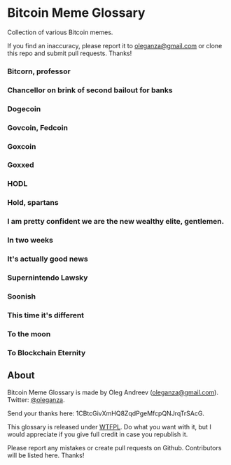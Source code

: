 Bitcoin Meme Glossary
=====================

Collection of various Bitcoin memes.

If you find an inaccuracy, please report it to oleganza@gmail.com or clone this repo and submit pull requests. Thanks!

### Bitcorn, professor

### Chancellor on brink of second bailout for banks

### Dogecoin

### Govcoin, Fedcoin

### Goxcoin

### Goxxed

### HODL

### Hold, spartans

### I am pretty confident we are the new wealthy elite, gentlemen.

### In two weeks

### It's actually good news

### Supernintendo Lawsky

### Soonish

### This time it's different

### To the moon

### To Blockchain Eternity

About
-----

Bitcoin Meme Glossary is made by Oleg Andreev ([oleganza@gmail.com](mailto:oleganza@gmail.com)). Twitter: [@oleganza](http://twitter.com/oleganza).

Send your thanks here: 1CBtcGivXmHQ8ZqdPgeMfcpQNJrqTrSAcG.

This glossary is released under [WTFPL](http://www.wtfpl.net). Do what you want with it, but I would appreciate if you give full credit in case you republish it.

Please report any mistakes or create pull requests on Github. Contributors will be listed here. Thanks!
